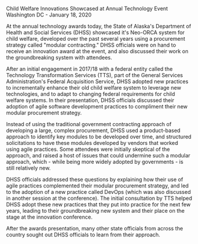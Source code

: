 Child Welfare Innovations Showcased at Annual Technology Event
Washington DC - January 18, 2020

At the annual technology awards today, the State of Alaska's Department of Health and Social Services (DHSS) showcased it's Neo-ORCA system for child welfare, developed over the past several years using a procurement strategy called "modular contracting." DHSS officials were on hand to receive an innovation award at the event, and also discussed their work on the groundbreaking system with attendees.

After an initial engagement in 2017/18 with a federal entity called the Technology Transformation Services (TTS), part of the General Services Administration's Federal Acquisition Service, DHSS adopted new practices to incrementally enhance their old child welfare system to leverage new technologies, and to adapt to changing federal requirements for child welfare systems. In their presentation, DHSS officials discussed their adoption of agile software development practices to compliment their new modular procurement strategy.

Instead of using the traditional government contracting approach of developing a large, complex procurement, DHSS used a product-based approach to identify key modules to be developed over time, and structured solicitations to have these modules developed by vendors that worked using agile practices. Some attendees were initially skeptical of the approach, and raised a host of issues that could undermine such a modular approach, which - while being more widely adopted by governments - is still relatively new.

DHSS officials addressed these questions by explaining how their use of agile practices complemented their modular procurement strategy, and led to the adoption of a new practice called DevOps (which was also discussed in another session at the conference). The initial consultation by TTS helped DHSS adopt these new practices that they put into practice for the next few years, leading to their groundbreaking new system and their place on the stage at the innovation conference.

After the awards presentation, many other state officials from across the country sought out DHSS officials to learn from their approach.
